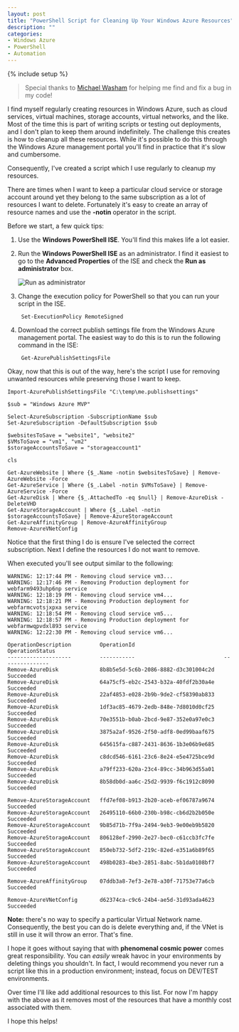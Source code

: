 ```yaml
---
layout: post
title: "PowerShell Script for Cleaning Up Your Windows Azure Resources"
description: ""
categories:
- Windows Azure
- PowerShell
- Automation
---
```

{% include setup %}

> Special thanks to [Michael Washam](michaelwasham.com/‎) for helping me find and fix a bug in my code!

I find myself regularly creating resources in Windows Azure, such as cloud services, virtual machines, storage accounts, virtual networks, and the like. Most of the time this is part of writing scripts or testing out deployments, and I don't plan to keep them around indefinitely. The challenge this creates is how to cleanup all these resources. While it's possible to do this through the Windows Azure management portal you'll find in practice that it's slow and cumbersome.

Consequently, I've created a script which I use regularly to cleanup my resources.

There are times when I want to keep a particular cloud service or storage account around yet they belong to the same subscription as a lot of resources I want to delete. Fortunately it's easy to create an array of resource names and use the **-notin** operator in the script.

Before we start, a few quick tips:

1. Use the **Windows PowerShell ISE**. You'll find this makes life a lot easier.

2. Run the **Windows PowerShell ISE** as an administrator. I find it easiest to go to the **Advanced Properties** of the ISE and check the **Run as administrator** box.

	![Run as administrator](http://wadewegner.blob.core.windows.net/wordpress/2013/10/2013-10-25-RunAsAdmin.JPG)

3. Change the execution policy for PowerShell so that you can run your script in the ISE.

		Set-ExecutionPolicy RemoteSigned

4. Download the correct publish settings file from the Windows Azure management portal. The easiest way to do this is to run the following command in the ISE:

		Get-AzurePublishSettingsFile

Okay, now that this is out of the way, here's the script I use for removing unwanted resources while preserving those I want to keep.

	Import-AzurePublishSettingsFile "C:\temp\me.publishsettings"
	
	$sub = "Windows Azure MVP"
	
	Select-AzureSubscription -SubscriptionName $sub  
	Set-AzureSubscription -DefaultSubscription $sub
	
	$websitesToSave = "website1", "website2"
	$VMsToSave = "vm1", "vm2"
	$storageAccountsToSave = "storageaccount1"
	
	cls
	
	Get-AzureWebsite | Where {$_.Name -notin $websitesToSave} | Remove-AzureWebsite -Force
	Get-AzureService | Where {$_.Label -notin $VMsToSave} | Remove-AzureService -Force
	Get-AzureDisk | Where {$_.AttachedTo -eq $null} | Remove-AzureDisk -DeleteVHD
	Get-AzureStorageAccount | Where {$_.Label -notin $storageAccountsToSave} | Remove-AzureStorageAccount
	Get-AzureAffinityGroup | Remove-AzureAffinityGroup
	Remove-AzureVNetConfig
 

Notice that the first thing I do is ensure I've selected the correct subscription. Next I define the resources I do not want to remove.

When executed you'll see output similar to the following:

	WARNING: 12:17:44 PM - Removing cloud service vm3...
	WARNING: 12:17:46 PM - Removing Production deployment for webfarm9493uhp6np service
	WARNING: 12:18:19 PM - Removing cloud service vm4...
	WARNING: 12:18:21 PM - Removing Production deployment for webfarmcvotsjxpxa service
	WARNING: 12:18:54 PM - Removing cloud service vm5...
	WARNING: 12:18:57 PM - Removing Production deployment for webfarmwqpvdxl893 service
	WARNING: 12:22:30 PM - Removing cloud service vm6...
	
	OperationDescription         OperationId                            OperationStatus
	--------------------         -----------                            ---------------
	Remove-AzureDisk             8b8b5e5d-5c6b-2086-8882-d3c301004c2d   Succeeded
	Remove-AzureDisk             64a75cf5-eb2c-2543-b32a-40fdf2b30a4e   Succeeded
	Remove-AzureDisk             22af4853-e028-2b9b-9de2-cf58390ab833   Succeeded
	Remove-AzureDisk             1df3ac85-4679-2edb-848e-7d8010d0cf25   Succeeded
	Remove-AzureDisk             70e3551b-b0ab-2bcd-9e87-352e0a97e0c3   Succeeded
	Remove-AzureDisk             3875a2af-9526-2f50-adf8-0ed99baaf675   Succeeded
	Remove-AzureDisk             645615fa-c887-2431-8636-1b3e06b9e685   Succeeded
	Remove-AzureDisk             c8dcd546-6161-23c6-8e24-e5e4725bce9d   Succeeded
	Remove-AzureDisk             a79ff233-620a-23c4-89cc-34b963d55a01   Succeeded
	Remove-AzureDisk             8b58db0d-aa6c-25d2-9939-f6c1912c8090   Succeeded

	Remove-AzureStorageAccount   ffd7ef08-b913-2b20-aceb-ef06787a9674   Succeeded
	Remove-AzureStorageAccount   26495110-66b0-230b-b98c-cb6d2b2b050e   Succeeded
	Remove-AzureStorageAccount   9b85d71b-7f9a-2494-9eb3-9e00eb9b5820   Succeeded
	Remove-AzureStorageAccount   806128ef-2990-2e27-bec0-c61ccb3fc7fe   Succeeded
	Remove-AzureStorageAccount   850eb732-5df2-219c-82ed-e351a6b89f65   Succeeded
	Remove-AzureStorageAccount   498b0283-4be3-2851-8abc-5b1da0108bf7   Succeeded

    Remove-AzureAffinityGroup    07ddb3a8-7ef3-2e78-a30f-71753e77a6cb 	Succeeded

    Remove-AzureVNetConfig       d62374ca-c9c6-24b4-ae5d-31d93ada4623 	Succeeded

**Note:** there's no way to specify a particular Virtual Network name.
Consequently, the best you can do is delete everything and, if the VNet is still in use it will throw an error. That's fine.

I hope it goes without saying that with **phenomenal cosmic power** comes great responsibility. You can _easily_ wreak havoc in your environments by deleting things you shouldn't. In fact, I would recommend you never run a script like this in a production environment; instead, focus on DEV/TEST environments.

Over time I'll like add additional resources to this list. For now I'm happy with the above as it removes most of the resources that have a monthly cost associated with them.

I hope this helps!